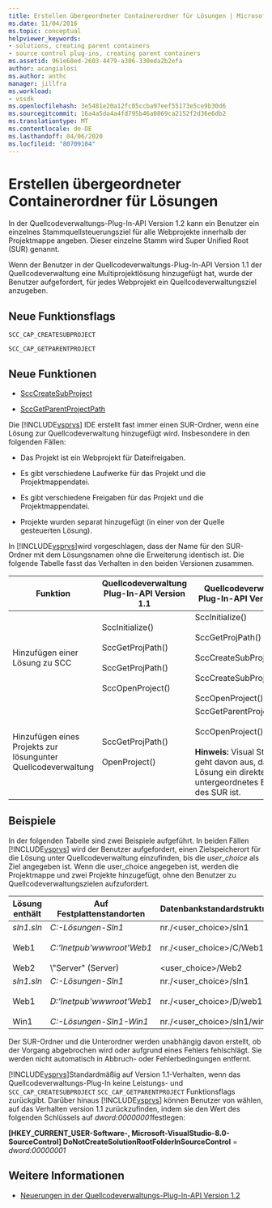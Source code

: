 ```yaml
---
title: Erstellen übergeordneter Containerordner für Lösungen | Microsoft Docs
ms.date: 11/04/2016
ms.topic: conceptual
helpviewer_keywords:
- solutions, creating parent containers
- source control plug-ins, creating parent containers
ms.assetid: 961e68ed-2603-4479-a306-330eda2b2efa
author: acangialosi
ms.author: anthc
manager: jillfra
ms.workload:
- vssdk
ms.openlocfilehash: 3e5481e20a12fc05ccba97eef55173e5ce9b30d6
ms.sourcegitcommit: 16a4a5da4a4fd795b46a0869ca2152f2d36e6db2
ms.translationtype: MT
ms.contentlocale: de-DE
ms.lasthandoff: 04/06/2020
ms.locfileid: "80709104"
---
```

# <a name="create-parent-container-folders-for-solutions"></a>Erstellen übergeordneter Containerordner für Lösungen
In der Quellcodeverwaltungs-Plug-In-API Version 1.2 kann ein Benutzer ein einzelnes Stammquellsteuerungsziel für alle Webprojekte innerhalb der Projektmappe angeben. Dieser einzelne Stamm wird Super Unified Root (SUR) genannt.

 Wenn der Benutzer in der Quellcodeverwaltungs-Plug-In-API Version 1.1 der Quellcodeverwaltung eine Multiprojektlösung hinzugefügt hat, wurde der Benutzer aufgefordert, für jedes Webprojekt ein Quellcodeverwaltungsziel anzugeben.

## <a name="new-capability-flags"></a>Neue Funktionsflags
 `SCC_CAP_CREATESUBPROJECT`

 `SCC_CAP_GETPARENTPROJECT`

## <a name="new-functions"></a>Neue Funktionen
- [SccCreateSubProject](../../extensibility/scccreatesubproject-function.md)

- [SccGetParentProjectPath](../../extensibility/sccgetparentprojectpath-function.md)

 Die [!INCLUDE[vsprvs](../../code-quality/includes/vsprvs_md.md)] IDE erstellt fast immer einen SUR-Ordner, wenn eine Lösung zur Quellcodeverwaltung hinzugefügt wird. Insbesondere in den folgenden Fällen:

- Das Projekt ist ein Webprojekt für Dateifreigaben.

- Es gibt verschiedene Laufwerke für das Projekt und die Projektmappendatei.

- Es gibt verschiedene Freigaben für das Projekt und die Projektmappendatei.

- Projekte wurden separat hinzugefügt (in einer von der Quelle gesteuerten Lösung).

In [!INCLUDE[vsprvs](../../code-quality/includes/vsprvs_md.md)]wird vorgeschlagen, dass der Name für den SUR-Ordner mit dem Lösungsnamen ohne die Erweiterung identisch ist. Die folgende Tabelle fasst das Verhalten in den beiden Versionen zusammen.

|Funktion|Quellcodeverwaltung Plug-In-API Version 1.1|Quellcodeverwaltung Plug-In-API Version 1.2|
|-------------| - | - |
|Hinzufügen einer Lösung zu SCC|SccInitialize()<br /><br /> SccGetProjPath()<br /><br /> SccGetProjPath()<br /><br /> SccOpenProject()|SccInitialize()<br /><br /> SccGetProjPath()<br /><br /> SccCreateSubProject()<br /><br /> SccCreateSubProject()<br /><br /> SccOpenProject()|
|Hinzufügen eines Projekts zur lösungunter Quellcodeverwaltung|SccGetProjPath()<br /><br /> OpenProject()|SccGetParentProjectPath()<br /><br /> SccOpenProject()<br /><br />  **Hinweis:**  Visual Studio geht davon aus, dass eine Lösung ein direktes untergeordnetes Element des SUR ist.|

## <a name="examples"></a>Beispiele
 In der folgenden Tabelle sind zwei Beispiele aufgeführt. In beiden Fällen [!INCLUDE[vsprvs](../../code-quality/includes/vsprvs_md.md)] wird der Benutzer aufgefordert, einen Zielspeicherort für die Lösung unter Quellcodeverwaltung einzufinden, bis die *user_choice* als Ziel angegeben ist. Wenn die user_choice angegeben ist, werden die Projektmappe und zwei Projekte hinzugefügt, ohne den Benutzer zu Quellcodeverwaltungszielen aufzufordert.

|Lösung enthält|Auf Festplattenstandorten|Datenbankstandardstruktur|
|-----------------------|-----------------------|--------------------------------|
|*sln1.sln*<br /><br /> Web1<br /><br /> Web2|*C:-Lösungen-Sln1*<br /><br /> *C:'Inetpub'wwwroot'Web1*<br /><br /> \\"Server" (Server)|nr./<user_choice>/sln1<br /><br /> nr./<user_choice>/C/Web1<br /><br /> <user_choice>/Web2|
|*sln1.sln*<br /><br /> Web1<br /><br /> Win1|*C:-Lösungen-Sln1*<br /><br /> *D:'Inetpub'wwwroot'Web1*<br /><br /> *C:-Lösungen-Sln1-Win1*|nr./<user_choice>/sln1<br /><br /> nr./<user_choice>/D/web1<br /><br /> nr./<user_choice>/sln1/win1|

 Der SUR-Ordner und die Unterordner werden unabhängig davon erstellt, ob der Vorgang abgebrochen wird oder aufgrund eines Fehlers fehlschlägt. Sie werden nicht automatisch in Abbruch- oder Fehlerbedingungen entfernt.

 [!INCLUDE[vsprvs](../../code-quality/includes/vsprvs_md.md)]Standardmäßig auf Version 1.1-Verhalten, wenn das Quellcodeverwaltungs-Plug-In keine Leistungs- und `SCC_CAP_CREATESUBPROJECT` `SCC_CAP_GETPARENTPROJECT` Funktionsflags zurückgibt. Darüber hinaus [!INCLUDE[vsprvs](../../code-quality/includes/vsprvs_md.md)] können Benutzer von wählen, auf das Verhalten version 1.1 zurückzufinden, indem sie den Wert des folgenden Schlüssels auf *dword:00000001*festlegen:

 **[HKEY_CURRENT_USER-Software-, Microsoft-VisualStudio-8.0-SourceControl] DoNotCreateSolutionRootFolderInSourceControl** = *dword:00000001*

## <a name="see-also"></a>Weitere Informationen
- [Neuerungen in der Quellcodeverwaltungs-Plug-In-API Version 1.2](../../extensibility/internals/what-s-new-in-the-source-control-plug-in-api-version-1-2.md)
